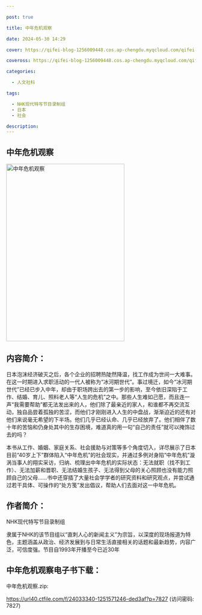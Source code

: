 ```yaml
---

post: true

title: 中年危机观察

date: 2024-05-30 14:29

cover: https://qifei-blog-1256009448.cos.ap-chengdu.myqcloud.com/qifei-blog/s34366839.jpg

coveross: https://qifei-blog-1256009448.cos.ap-chengdu.myqcloud.com/qifei-blog/s34366839.jpg

categories:

  - 人文社科

tags:

  - NHK现代特写节目录制组
  - 日本
  - 社会

description:
---
```


## 中年危机观察

<img alt="中年危机观察" class="aligncenter loading" data-was-processed="true" decoding="async" fetchpriority="high" height="471" src="https://qifei-blog-1256009448.cos.ap-chengdu.myqcloud.com/qifei-blog/s34366839.jpg" style="cursor: zoom-in;" width="314"/>

## 内容简介：

日本泡沫经济破灭之后，各个企业的招聘热陡然降温，找工作成为世间一大难事。在这一时期进入求职活动的一代人被称为“冰河期世代”。事过境迁，如今“冰河期世代”已经已步入中年，却由于职场跨出去的第一步的影响，至今依旧深陷于工作、结婚、育儿、照料老人等“人生的危机”之中。那些人生难如己愿，而且连一声“我需要帮助”都无法发出来的人，他们除了最亲近的家人，和谁都不再交流互动，独自品尝着孤独的苦涩，而他们才刚刚进入人生的中盘战，渐渐迫近的还有对他们来说毫无希望的下半场。他们几乎已经认命、几乎已经放弃了。他们相伴了数十年的苦恼和仍身处其中的生存困境，难道真的用一句“自己的责任”就可以掩饰过去的吗？

本书从工作、婚姻、家庭关系、社会援助与对策等多个角度切入，详尽展示了日本目前“40岁上下”群体陷入“中年危机”的社会现实，并通过多例对身陷“中年危机”漩涡当事人的翔实采访，归纳、梳理出中年危机的实际状态：无法就职（找不到工作）、无法加薪和晋职、无法结婚生孩子、无法得到父母的关心照顾也没有能力照顾自己的父母……书中还穿插了大量社会学学者的研究资料和研究观点，并尝试通过若干具体、可操作的“处方笺”发出倡议，帮助人们去面对这一中年危机。

## 作者简介：

NHK现代特写节目录制组

隶属于NHK的该节目组以“直刺人心的新闻主义”为宗旨，以深度的现场报道为特色，主题涵盖从政治、经济发展到与日常生活直接相关的话题和最新趋势，内容广泛，可信度强。节目自1993年开播至今已近30年

## 中年危机观察电子书下载：

中年危机观察.zip: 

https://url40.ctfile.com/f/24033340-1251571246-ded3af?p=7827 (访问密码: 7827)
